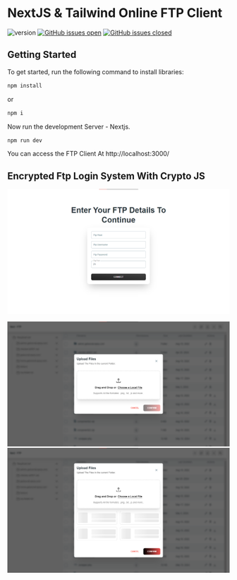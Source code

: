 # NextJS & Tailwind Online FTP Client
![version](https://img.shields.io/badge/version-1.0.0-blue.svg) [![GitHub issues open](https://img.shields.io/github/issues/creativetimofficial/nextjs-tailwind-blog-posts-page.svg)](https://github.com/creativetimofficial/nextjs-tailwind-blog-posts-page/issues?q=is%3Aopen+is%3Aissue) [![GitHub issues closed](https://img.shields.io/github/issues-closed-raw/creativetimofficial/nextjs-tailwind-blog-posts-page.svg)](https://github.com/creativetimofficial/nextjs-tailwind-blog-posts-page/issues?q=is%3Aissue+is%3Aclosed)

## Getting Started

To get started, run the following command to install libraries:

```sh
npm install 
```

or 

```sh
npm i 
```

Now run the development Server - Nextjs.
```sh
npm run dev 
```

You can access the FTP Client At http://localhost:3000/

## Encrypted Ftp Login System With Crypto JS
![Encrypted Login system](public/readme/image.png)

![Easy to download and upload files](public/readme/image-1.png)
![Easy to download and upload files](public/readme/image-2.png)
